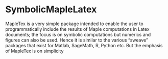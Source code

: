 # SymbolicMapleLatex
MapleTex is a very simple package intended to enable the user to programmatically include the results of Maple computations in Latex documents; the focus is on symbolic computations but numerics and figures can also be
used. Hence it is similar to the various “sweave” packages that exist for Matlab, SageMath, R, Python etc. But the emphasis of MapleTex is on simplicity
